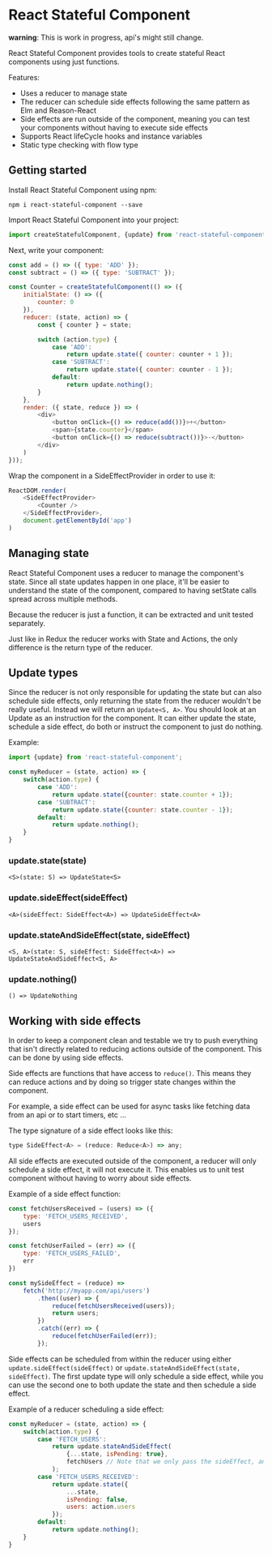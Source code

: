 # React Stateful Component

**warning**: This is work in progress, api's might still change.

React Stateful Component provides tools to create stateful React components using just functions.

Features:
- Uses a reducer to manage state
- The reducer can schedule side effects following the same pattern as Elm and Reason-React
- Side effects are run outside of the component, meaning you can test your components without having to execute side effects
- Supports React lifeCycle hooks and instance variables
- Static type checking with flow type

## Getting started

Install React Stateful Component using npm:

`npm i react-stateful-component --save`

Import React Stateful Component into your project:

```javascript
import createStatefulComponent, {update} from 'react-stateful-component';
```
Next, write your component:

```javascript
const add = () => ({ type: 'ADD' });
const subtract = () => ({ type: 'SUBTRACT' });

const Counter = createStatefulComponent(() => ({
    initialState: () => ({
        counter: 0
    }),
    reducer: (state, action) => {
        const { counter } = state;

        switch (action.type) {
            case 'ADD':
                return update.state({ counter: counter + 1 });
            case 'SUBTRACT':
                return update.state({ counter: counter - 1 });
            default:
                return update.nothing();
        }
    },
    render: ({ state, reduce }) => (
        <div>
            <button onClick={() => reduce(add())}>+</button>
            <span>{state.counter}</span>
            <button onClick={() => reduce(subtract())}>-</button>
        </div>
    )
}));
```

Wrap the component in a SideEffectProvider in order to use it:

```javascript
ReactDOM.render(
    <SideEffectProvider>
        <Counter />
    </SideEffectProvider>,
    document.getElementById('app')
)
```

## Managing state

React Stateful Component uses a reducer to manage the component's state. Since all state updates
happen in one place, it'll be easier to understand the state of the component, compared to having setState calls spread across multiple methods.

Because the reducer is just a function, it can be extracted and unit tested separately.

Just like in Redux the reducer works with State and Actions, the only difference is the return type of the reducer.

## Update types
Since the reducer is not only responsible for updating the state but can also schedule side effects,
only returning the state from the reducer wouldn't be really useful. Instead we will return an
`Update<S, A>`. You should look at an Update as an instruction for the component. It can either update
the state, schedule a side effect, do both or instruct the component to just do nothing.

Example:
```javascript
import {update} from 'react-stateful-component';

const myReducer = (state, action) => {
    switch(action.type) {
        case 'ADD':
            return update.state({counter: state.counter + 1});
        case 'SUBTRACT':
            return update.state({counter: state.counter - 1});
        default:
            return update.nothing();
    }
}
```

### update.state(state)
`<S>(state: S) => UpdateState<S>`

### update.sideEffect(sideEffect)
`<A>(sideEffect: SideEffect<A>) => UpdateSideEffect<A>`

### update.stateAndSideEffect(state, sideEffect)
`<S, A>(state: S, sideEffect: SideEffect<A>) => UpdateStateAndSideEffect<S, A>`

### update.nothing()
`() => UpdateNothing`


## Working with side effects

In order to keep a component clean and testable we try to push everything that isn't directly related to reducing actions outside of the component. This can be done by using side effects.

Side effects are functions that have access to `reduce()`. This means they can reduce actions and by doing so trigger state changes within the component.

For example, a side effect can be used for async tasks like fetching data from an api or to start timers, etc ...

The type signature of a side effect looks like this:
```javascript
type SideEffect<A> = (reduce: Reduce<A>) => any;
```

All side effects are executed outside of the component, a reducer will only schedule a side effect, it will not execute it. This enables us to unit test component without having to worry about side effects.

Example of a side effect function:
```javascript
const fetchUsersReceived = (users) => ({
    type: 'FETCH_USERS_RECEIVED',
    users
});

const fetchUserFailed = (err) => ({
    type: 'FETCH_USERS_FAILED',
    err
})

const mySideEffect = (reduce) =>
    fetch('http://myapp.com/api/users')
        .then((user) => {
            reduce(fetchUsersReceived(users));
            return users;
        })
        .catch((err) => {
            reduce(fetchUserFailed(err));
        });
```

Side effects can be scheduled from within the reducer using either `update.sideEffect(sideEffect)` or `update.stateAndSideEffect(state, sideEffect)`. The first update type will only schedule a side effect, while you can use the second one to both update the state and then schedule a side effect.

Example of a reducer scheduling a side effect:

```javascript
const myReducer = (state, action) => {
    switch(action.type) {
        case 'FETCH_USERS':
            return update.stateAndSideEffect(
                {...state, isPending: true},
                fetchUsers // Note that we only pass the sideEffect, and not execute it here
            );
        case 'FETCH_USERS_RECEIVED':
            return update.state({
                ...state,
                isPending: false,
                users: action.users
            });
        default:
            return update.nothing();
    }
}
```
